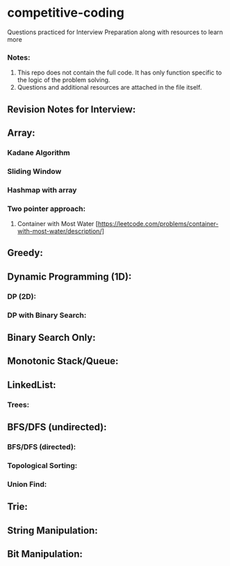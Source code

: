 # competitive-coding
Questions practiced for Interview Preparation along with resources to learn more

### Notes:
1. This repo does not contain the full code. It has only function specific to the logic of the problem solving.
2. Questions and additional resources are attached in the file itself.


## Revision Notes for Interview:
## Array:
### Kadane Algorithm
### Sliding Window
### Hashmap with array
### Two pointer approach:
1. Container with Most Water [https://leetcode.com/problems/container-with-most-water/description/]
## Greedy:
## Dynamic Programming (1D):
### DP (2D):
### DP with Binary Search:
## Binary Search Only:
## Monotonic Stack/Queue:
## LinkedList:
### Trees:
## BFS/DFS (undirected):
### BFS/DFS (directed):
### Topological Sorting:
### Union Find:
## Trie:
## String Manipulation:
## Bit Manipulation:
